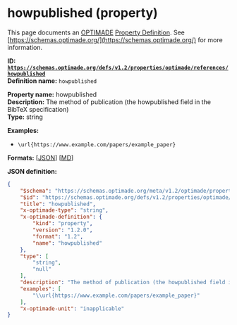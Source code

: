 # howpublished (property)

This page documents an [OPTIMADE](https://www.optimade.org/) [Property Definition](https://schemas.optimade.org/#definitions). See [https://schemas.optimade.org/](https://schemas.optimade.org/) for more information.

**ID: [`https://schemas.optimade.org/defs/v1.2/properties/optimade/references/howpublished`](https://schemas.optimade.org/defs/v1.2/properties/optimade/references/howpublished.md)**  
**Definition name:** `howpublished`

**Property name:** howpublished  
**Description:** The method of publication (the howpublished field in the BibTeX specification)  
**Type:** string  



**Examples:**

- `\url{https://www.example.com/papers/example_paper}`

**Formats:** [[JSON](howpublished.json)] [[MD](howpublished.md)]

**JSON definition:**

``` json
{
    "$schema": "https://schemas.optimade.org/meta/v1.2/optimade/property_definition.md",
    "$id": "https://schemas.optimade.org/defs/v1.2/properties/optimade/references/howpublished",
    "title": "howpublished",
    "x-optimade-type": "string",
    "x-optimade-definition": {
        "kind": "property",
        "version": "1.2.0",
        "format": "1.2",
        "name": "howpublished"
    },
    "type": [
        "string",
        "null"
    ],
    "description": "The method of publication (the howpublished field in the BibTeX specification)",
    "examples": [
        "\\url{https://www.example.com/papers/example_paper}"
    ],
    "x-optimade-unit": "inapplicable"
}
```